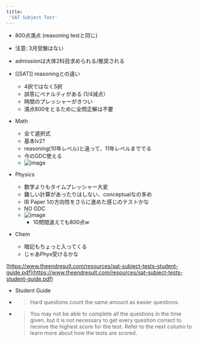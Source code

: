 ```yaml
---
title:
 'SAT Subject Test'
---
```


- 800点満点 (reasoning testと同じ)
- 注意: 3月受験はない

- admissionは大体2科目求められる/推奨される

- [[SAT]] reasoningとの違い
    - 4択ではなく5択
    - 誤答にペナルティがある (1/4減点）
    - 時間のプレッシャーがきつい
    - 満点800をとるために全問正解は不要

- Math
    - 全て選択式
    - 基本lv2?
    - reasoning(10年レベル)と違って、11年レベルまででる
    - 今のGDC使える
    - ![image](https://gyazo.com/4ba65c1e021aaea448707abbd73ea902/thumb/1000)

- Physics
    - 数学よりもタイムプレッシャー大変
    - 難しい計算があったりはしない、conceptualなの多め
    - IB Paper 1の方向性をさらに進めた感じのテストかな
    - NO GDC
    - ![image](https://gyazo.com/43aa6bda24f577ab64610c25901aadad/thumb/1000)
        - 10問間違えても800点w

- Chem
    - 暗記もちょっと入ってくる
    - じゃあPhys受けるかな

[https://www.theendresult.com/resources/sat-subject-tests-student-guide.pdf](https://www.theendresult.com/resources/sat-subject-tests-student-guide.pdf)
- Student Guide
- > Hard questions count the same amount as easier questions.
- > You may not be able to complete all the questions in the time given, but it is not necessary to get every question correct to receive the highest score for the test. Refer to the next column to learn more about how the tests are scored.
